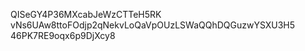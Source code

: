 QISeGY4P36MXcabJeWzCTTeH5RK vNs6UAw8ttoFOdjp2qNekvLoQaVpOUzLSWaQQhDQGuzwYSXU3H5
46PK7RE9oqx6p9DjXcy8